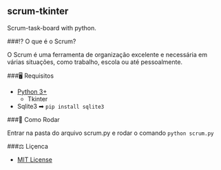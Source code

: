 scrum-tkinter
---

Scrum-task-board with python.


###⁉ O que é o Scrum?

O Scrum é uma ferramenta de organização excelente e necessária em várias situações, como trabalho, escola ou até pessoalmente.


###🖥 Requisitos

- [Python 3+](http://www.python.org/)
    - Tkinter
- Sqlite3 ➡ ``pip install sqlite3``


###🎡 Como Rodar

Entrar na pasta do arquivo scrum.py e rodar o comando `python scrum.py`


###⚖ Liçenca

- [MIT License](https://github.com/luisassmann/scrum-tkinter/blob/master/LICENSE?raw=True)
